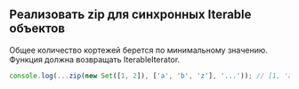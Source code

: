## Реализовать zip для синхронных Iterable объектов

Общее количество кортежей берется по минимальному значению.
Функция должна возвращать IterableIterator.

```js
console.log(...zip(new Set([1, 2]), ['a', 'b', 'z'], '...')); // [1, 'a', '.'] [2, 'b', '.']
```
